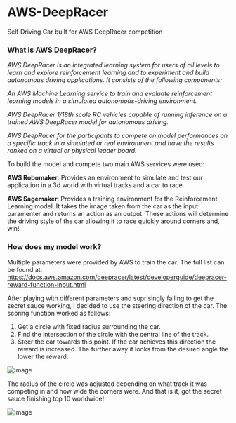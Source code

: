 # AWS-DeepRacer
Self Driving Car built for AWS DeepRacer competition

### What is AWS DeepRacer?
<em> AWS DeepRacer is an integrated learning system for users of all levels to learn and explore reinforcement learning and to experiment and build autonomous driving applications. It consists of the following components:

An AWS Machine Learning service to train and evaluate reinforcement learning models in a simulated autonomous-driving environment.

AWS DeepRacer 1/18th scale RC vehicles capable of running inference on a trained AWS DeepRacer model for autonomous driving.

AWS DeepRacer for the participants to compete on model performances on a specific track in a simulated or real environment and have the results ranked on a virtual or physical leader board. </em>

To build the model and compete two main AWS services were used:

<strong>AWS Robomaker</strong>: Provides an environment to simulate and test our application in a 3d world with virtual tracks and a car to race.

<strong>AWS Sagemaker</strong>: Provides a training environment for the Reinforcement Learning model. It takes the image taken from the car as the input paramenter and returns an action as an output. These actions will determine the driving style of the car allowing it to race quickly around corners and, win!

### How does my model work? 
Multiple parameters were provided by AWS to train the car. The full list can be found at: https://docs.aws.amazon.com/deepracer/latest/developerguide/deepracer-reward-function-input.html

After playing with different parameters and suprisingly failing to get the secret sauce working, I decided to use the steering direction of the car. The scoring function worked as follows:

1) Get a circle with fixed radius surrounding the car.
2) Find the intersection of the circle with the central line of the track.
3) Steer the car towards this point. If the car achieves this direction the reward is increased. The further away it looks from the desired angle the lower the reward.

![image](https://user-images.githubusercontent.com/80718396/113424274-c9e5fd00-93c7-11eb-93cd-7a48ddd55139.png)

The radius of the circle was adjusted depending on what track it was competing in and how wide the corners were. And that is it, got the secret sauce finishing top 10 worldwide!

![image](https://user-images.githubusercontent.com/80718396/113424671-72945c80-93c8-11eb-9c4e-08c84fa4da43.png)

